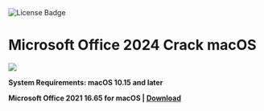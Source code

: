 <div id="badges">
  <img src="https://img.shields.io/badge/License-dark?logo=License&logoColor=white&style=for-the-badge" alt="License Badge"/>
</div>
<h1>Microsoft Office 2024 Crack macOS</h1>
<p><img src="https://repository-images.githubusercontent.com/426319803/cfbed1f9-7365-4330-9f68-ce13a058a7e0"/></p>

<p><strong>System Requirements: macOS 10.15 and later</p>
Microsoft Office 2021 16.65 for macOS | <a href="">Download</a>
</h1>
